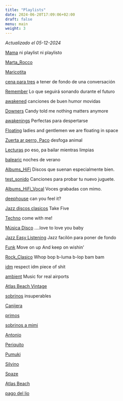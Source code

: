 ```yaml
---
title: "Playlists"
date: 2024-06-20T17:09:06+02:00
draft: false
menu: main
weight: 3
---
```


_Actualizado el 05-12-2024_

[Mama](https://open.spotify.com/playlist/1LYAqxDMqhy0TMIOBzhOqg) ni playlist ni playlisto

[Marta_Rocco](https://open.spotify.com/playlist/1BExuHcm8oWo8vDY9IhnQw)

[Maricotita](https://open.spotify.com/playlist/0nlHaMWCcZD1EuBHWZsfB7)

[cena para tres](https://open.spotify.com/playlist/3j6Hp6Ikt1ioOZbw6xouJT) a tener de fondo de una conversación

[Remember](https://open.spotify.com/playlist/03VlNYFXZ6evLWvLMNKHk8) Lo que seguirá sonando durante el futuro

[awakened](https://open.spotify.com/playlist/3521U6PDIZLoP6S9jQhI86) canciones de buen humor movidas

[Downers](https://open.spotify.com/playlist/018ue54Sw3ZFHZurBEndcV) Candy told me nothing matters anymore

[awakenings](https://open.spotify.com/playlist/3SMJF8liZFhWUX4uAV2xwF) Perfectas para despertarse

[Floating](https://open.spotify.com/playlist/38onpFeWMwMrGePaTes7F0) ladies and gentlemen we are floating in space

[Zuerta ar perro, Paco](https://open.spotify.com/playlist/1GME9Y5nWzOM6t5g1eRZ1a) desfoga animal

[Lecturas](https://open.spotify.com/playlist/3vCfGWhpGn2mcrlsCYMuLM) po eso, pa bailar mientras limpias

[balearic](https://open.spotify.com/playlist/6YCNVAkIyrKOUItxv3tRxe) noches de verano

[Albums_HiFi](https://open.spotify.com/playlist/4R1Q00icNWjLZhUaTphBYW) Discos que suenan especialmente bien.

[test_sonido](https://open.spotify.com/playlist/1UTFLjWEUI0tQDw9YY8Xov) Canciones para probar tu nuevo juguete.

[Albums_HiFi_Vocal](https://open.spotify.com/playlist/6A2DsRAhP9X2x3KfhmtlKQ) Voces grabadas con mimo.

[deephouse](https://open.spotify.com/playlist/3IM0zBIdD29aUTonLoItN8) can you feel it?

[Jazz discos clasicos](https://open.spotify.com/playlist/2vP8Z7RpECG1zLPO4rlm7E) Take Five

[Techno](https://open.spotify.com/playlist/6ANZn8DUuvZkLjRQ99jEua) come with me!

[Música Disco](https://open.spotify.com/playlist/6iunkDx8LJsjqc8rKLFKFq) ....love to love you baby

[Jazz Easy Listening](https://open.spotify.com/playlist/3BkWtCB5F8aPd8fCXKjQib)  Jazz facilón para poner de fondo

[Funk](https://open.spotify.com/playlist/0cXhMZuqc3RqqEsD9tmB6I) Move on up And keep on wishin&#x27; 

[Rock_Clasico](https://open.spotify.com/playlist/4UfAj21Ct3fMBb9ZHbUFrN) Whop bop b-luma b-lop bam bam

[idm](https://open.spotify.com/playlist/6GSGh243cZ3JQrHyloiu9D) respect idm piece of shit

[ambient](https://open.spotify.com/playlist/17UP8KWrepiuz831ja3ukH) Music for real airports

[Atlas Beach Vintage](https://open.spotify.com/playlist/62sMxEjlBE0eySOyYDmNBx)

[sobrinos](https://open.spotify.com/playlist/12yW7n4rxrKwRLQDHnUTWh) insuperables

[Canijera](https://open.spotify.com/playlist/58N5S0tWarVmvfTlv2JdCM)

[primos](https://open.spotify.com/playlist/2hhfLEU3b5HK2TjyyjUDt1)

[sobrinos a mimi](https://open.spotify.com/playlist/4pbk0DKTqTnM2qU0s93aH0)

[Antonio](https://open.spotify.com/playlist/1vl8JhG1Blhb6HYgbYQ3mA)

[Periquito](https://open.spotify.com/playlist/0hdLD49I022RjFonUfY0Be) 

[Pumuki](https://open.spotify.com/playlist/5TtAucXLDCVkcjCJJS4edN) 

[Silvino](https://open.spotify.com/playlist/7lHRRbNuxGwLx7R09ZAVQx)

[Spaze](https://open.spotify.com/playlist/4nTPInXb6GkxqYCApRfCjE) 

[Atlas Beach](https://open.spotify.com/playlist/5nMnJQjxHoZxkJsPoCpGB8)

[pago del lio](https://open.spotify.com/playlist/0NAryYvYeu6PZUA09MGRIO) 


